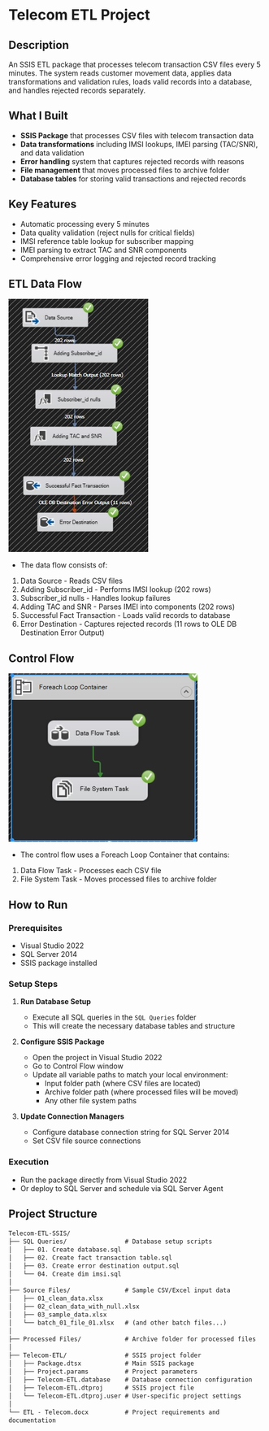 # Telecom ETL Project

## Description
An SSIS ETL package that processes telecom transaction CSV files every 5 minutes. The system reads customer movement data, applies data transformations and validation rules, loads valid records into a database, and handles rejected records separately.

## What I Built
- **SSIS Package** that processes CSV files with telecom transaction data
- **Data transformations** including IMSI lookups, IMEI parsing (TAC/SNR), and data validation
- **Error handling** system that captures rejected records with reasons
- **File management** that moves processed files to archive folder
- **Database tables** for storing valid transactions and rejected records

## Key Features
- Automatic processing every 5 minutes
- Data quality validation (reject nulls for critical fields)
- IMSI reference table lookup for subscriber mapping  
- IMEI parsing to extract TAC and SNR components
- Comprehensive error logging and rejected record tracking

## ETL Data Flow
![Data Flow](images/dataflow.png)
- The data flow consists of:
1. Data Source - Reads CSV files
2. Adding Subscriber_id - Performs IMSI lookup (202 rows)
3. Subscriber_id nulls - Handles lookup failures 
4. Adding TAC and SNR - Parses IMEI into components (202 rows)
5. Successful Fact Transaction - Loads valid records to database
6. Error Destination - Captures rejected records (11 rows to OLE DB Destination Error Output)
   
## Control Flow
![Control Flow](images/controlflow.png)
- The control flow uses a Foreach Loop Container that contains:
1. Data Flow Task - Processes each CSV file
2. File System Task - Moves processed files to archive folder
  
## How to Run

### Prerequisites
- Visual Studio 2022
- SQL Server 2014
- SSIS package installed

### Setup Steps
1. **Run Database Setup**
   - Execute all SQL queries in the `SQL Queries` folder
   - This will create the necessary database tables and structure

2. **Configure SSIS Package**
   - Open the project in Visual Studio 2022
   - Go to Control Flow window
   - Update all variable paths to match your local environment:
     - Input folder path (where CSV files are located)
     - Archive folder path (where processed files will be moved)
     - Any other file system paths

3. **Update Connection Managers**
   - Configure database connection string for SQL Server 2014
   - Set CSV file source connections

### Execution
- Run the package directly from Visual Studio 2022
- Or deploy to SQL Server and schedule via SQL Server Agent

## Project Structure
```
Telecom-ETL-SSIS/
├── SQL Queries/                # Database setup scripts
│   ├── 01. Create database.sql
│   ├── 02. Create fact transaction table.sql
│   ├── 03. Create error destination output.sql
│   └── 04. Create dim imsi.sql
│
├── Source Files/               # Sample CSV/Excel input data
│   ├── 01_clean_data.xlsx
│   ├── 02_clean_data_with_null.xlsx
│   ├── 03_sample_data.xlsx
│   └── batch_01_file_01.xlsx   # (and other batch files...)
│
├── Processed Files/            # Archive folder for processed files
│
├── Telecom-ETL/                # SSIS project folder
│   ├── Package.dtsx            # Main SSIS package
│   ├── Project.params          # Project parameters
│   ├── Telecom-ETL.database    # Database connection configuration
│   ├── Telecom-ETL.dtproj      # SSIS project file
│   └── Telecom-ETL.dtproj.user # User-specific project settings
│
└── ETL - Telecom.docx          # Project requirements and documentation

```
